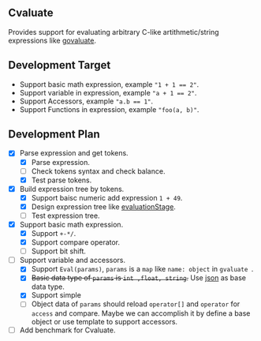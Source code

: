 ## Cvaluate

Provides support for evaluating arbitrary C-like artithmetic/string expressions like [govaluate](https://github.com/Knetic/govaluate).

##  Development Target 

+ Support basic math expression, example `"1 + 1 == 2"`.
+ Support variable in expression, example `"a + 1 == 2"`.
+ Support Accessors, example `"a.b == 1"`.
+ Support Functions in expression, example `"foo(a, b)"`.

## Development Plan

- [x] Parse expression and get tokens.
    - [x] Parse expression.
    - [ ] Check tokens syntax and  check balance.
    - [x] Test parse tokens.
- [x] Build expression tree by tokens.
    - [x] Support baisc numeric add expression `1 + 49`.
    - [x] Design  expression tree like [evaluationStage](https://github.com/Knetic/govaluate/blob/master/evaluationStage.go).
    - [ ] Test expression tree.
- [x] Support basic math expression.
    - [x] Support `+-*/`.
    - [x] Support compare operator.
    - [ ] Support bit shift.  
- [ ] Support variable and accessors.
    - [x] Support `Eval(params)`, `params` is a `map` like `name: object` in `gvaluate `.
    - [x] ~~Basic data type of `params` is `int ,float, string`.~~ Use [json](https://github.com/nlohmann/json) as base data type.
    - [x] Support simple
    - [ ] Object data of `params` should reload `operator[]` and `operator` for `access` and compare. Maybe we can accomplish it by define a base object or use template to support accessors.

- [ ] Add benchmark for Cvaluate.